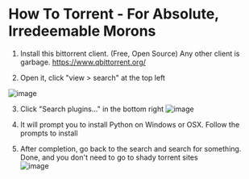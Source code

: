 # How To Torrent - For Absolute, Irredeemable Morons  

1) Install this bittorrent client. (Free, Open Source) Any other client is garbage.
https://www.qbittorrent.org/  

2) Open it, click "view > search" at the top left  

![image](https://user-images.githubusercontent.com/64992493/229796090-4cb1f6c6-e8f9-48f7-9107-1bfefaf042f4.png)  

3) Click "Search plugins..." in the bottom right
![image](https://user-images.githubusercontent.com/64992493/229796219-deea963b-05c9-40b7-aa4c-4698d323c48a.png)  

4) It will prompt you to install Python on Windows or OSX. Follow the prompts to install  

5) After completion, go back to the search and search for something. Done, and you don't need to go to shady torrent sites  
![image](https://user-images.githubusercontent.com/64992493/229796680-16543ade-ad41-4f24-8766-83a53408491f.png)  
